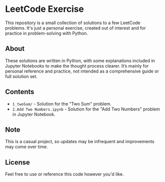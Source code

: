 # LeetCode Exercise

This repository is a small collection of solutions to a few LeetCode problems. It's just a personal exercise, created out of interest and for practice in problem-solving with Python.

## About

These solutions are written in Python, with some explanations included in Jupyter Notebooks to make the thought process clearer. It’s mainly for personal reference and practice, not intended as a comprehensive guide or full solution set.

## Contents

- `1_twoSum/` - Solution for the "Two Sum" problem.
- `2.Add Two Numbers.ipynb` - Solution for the "Add Two Numbers" problem in Jupyter Notebook.

## Note

This is a casual project, so updates may be infrequent and improvements may come over time.

## License

Feel free to use or reference this code however you'd like.
